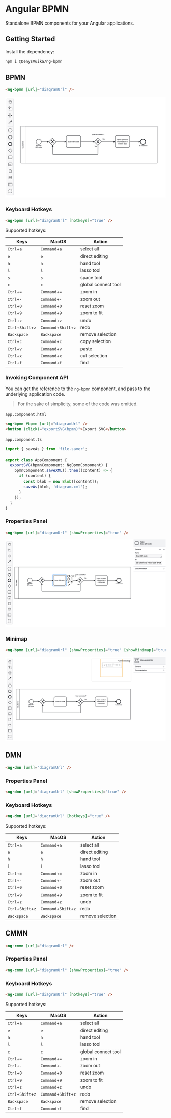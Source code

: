 # Angular BPMN

Standalone BPMN components for your Angular applications.

## Getting Started

Install the dependency:

```sh
npm i @DenysVuika/ng-bpmn
```

## BPMN

```html
<ng-bpmn [url]="diagramUrl" />
```

![default](https://github.com/DenysVuika/ng-bpmn/blob/main/libs/ng-bpmn/docs/ng-bpmn-default.png?raw=true)

### Keyboard Hotkeys

```html
<ng-bpmn [url]="diagramUrl" [hotkeys]="true" />
```

Supported hotkeys:

| Keys | MacOS | Action |
| --- | --- | --- |
| `Ctrl`+`a` | `Command`+`a` | select all |
| `e` | `e` | direct editing |
| `h` | `h` | hand tool |
| `l` | `l` | lasso tool |
| `s` | `s` | space tool |
| `c` | `c` | global connect tool |
| `Ctrl`+`=` | `Command`+`=` | zoom in |
| `Ctrl`+`-` | `Command`+`-` | zoom out |
| `Ctrl`+`0` | `Command`+`0` | reset zoom |
| `Ctrl`+`9` | `Command`+`9` | zoom to fit |
| `Ctrl`+`z` | `Command`+`z` | undo |
| `Ctrl`+`Shift`+`z` | `Command`+`Shift`+`z` | redo |
| `Backspace` | `Backspace` | remove selection |
| `Ctrl`+`c` | `Command`+`c` | copy selection |
| `Ctrl`+`v` | `Command`+`v` | paste |
| `Ctrl`+`x` | `Command`+`x` | cut selection |
| `Ctrl`+`f` | `Command`+`f` | find |

### Invoking Component API

You can get the reference to the `ng-bpmn` component, and pass to the underlying application code.

> For the sake of simplicity, some of the code was omitted.

`app.component.html`

```html
<ng-bpmn #bpmn [url]="diagramUrl" />
<button (click)="exportSVG(bpmn)">Export SVG</button>
```

`app.component.ts`

```ts
import { saveAs } from 'file-saver';

export class AppComponent {
  exportSVG(bpmnComponent: NgBpmnComponent) {
    bpmnComponent.saveXML().then((content) => {
      if (content) {
        const blob = new Blob([content]);
        saveAs(blob, 'diagram.xml');
      }
    });
  }
}
```

### Properties Panel

```html
<ng-bpmn [url]="diagramUrl" [showProperties]="true" />
```

![properties panel](https://github.com/DenysVuika/ng-bpmn/blob/main/libs/ng-bpmn/docs/ng-bpmn-properties.png?raw=true)

### Minimap

```html
<ng-bpmn [url]="diagramUrl" [showProperties]="true" [showMinimap]="true" />
```

![minimap](https://github.com/DenysVuika/ng-bpmn/blob/main/libs/ng-bpmn/docs/ng-bpmn-minimap.png?raw=true)

## DMN

```html
<ng-dmn [url]="diagramUrl" />
```

### Properties Panel

```html
<ng-dmn [url]="diagramUrl" [showProperties]="true" />
```

### Keyboard Hotkeys

```html
<ng-dmn [url]="diagramUrl" [hotkeys]="true" />
```

Supported hotkeys:

| Keys | MacOS | Action |
| --- | --- | --- |
| `Ctrl`+`a` | `Command`+`a` | select all |
| `e` | `e` | direct editing |
| `h` | `h` | hand tool |
| `l` | `l` | lasso tool |
| `Ctrl`+`=` | `Command`+`=` | zoom in |
| `Ctrl`+`-` | `Command`+`-` | zoom out |
| `Ctrl`+`0` | `Command`+`0` | reset zoom |
| `Ctrl`+`9` | `Command`+`9` | zoom to fit |
| `Ctrl`+`z` | `Command`+`z` | undo |
| `Ctrl`+`Shift`+`z` | `Command`+`Shift`+`z` | redo |
| `Backspace` | `Backspace` | remove selection |

## CMMN

```html
<ng-cmmn [url]="diagramUrl" />
```

### Properties Panel

```html
<ng-cmmn [url]="diagramUrl" [showProperties]="true" />
```

### Keyboard Hotkeys

```html
<ng-cmmn [url]="diagramUrl" [hotkeys]="true" />
```

Supported hotkeys:

| Keys | MacOS | Action |
| --- | --- | --- |
| `Ctrl`+`a` | `Command`+`a` | select all |
| `e` | `e` | direct editing |
| `h` | `h` | hand tool |
| `l` | `l` | lasso tool |
| `c` | `c` | global connect tool |
| `Ctrl`+`=` | `Command`+`=` | zoom in |
| `Ctrl`+`-` | `Command`+`-` | zoom out |
| `Ctrl`+`0` | `Command`+`0` | reset zoom |
| `Ctrl`+`9` | `Command`+`9` | zoom to fit |
| `Ctrl`+`z` | `Command`+`z` | undo |
| `Ctrl`+`Shift`+`z` | `Command`+`Shift`+`z` | redo |
| `Backspace` | `Backspace` | remove selection |
| `Ctrl`+`f` | `Command`+`f` | find |
